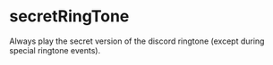 # secretRingTone

Always play the secret version of the discord ringtone (except during special ringtone events).
